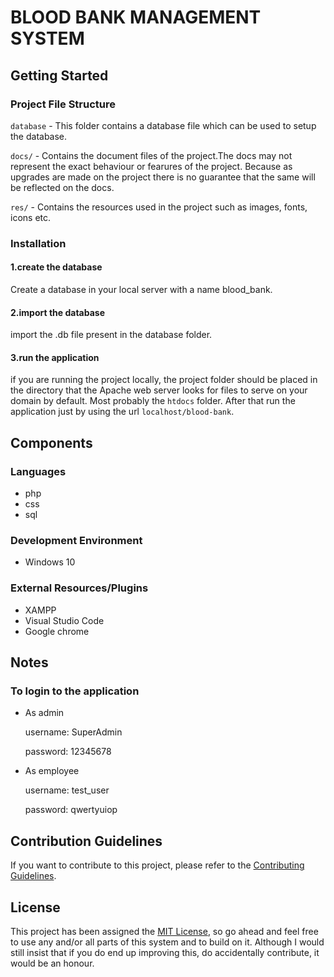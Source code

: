 # BLOOD BANK MANAGEMENT SYSTEM

## Getting Started



### Project File Structure

`database` -  This folder contains a database file which can be used to setup the database.

`docs/` - Contains the document files of the project.The docs may not represent the exact behaviour or fearures of the project. Because as upgrades are made on the project there is no guarantee that the same will be reflected on the docs.

`res/` - Contains the resources used in the project such as images, fonts, icons etc.

### Installation

#### 1.create the database
Create a database in your local server with a name blood_bank.

#### 2.import the database 
import the .db file present in the database folder.

#### 3.run the application
if you are running the project locally, the project folder should be placed in the directory that the Apache web server looks for files to serve on your domain by default. Most probably the `htdocs` folder. After that run the application just by using the url `localhost/blood-bank`.

## Components

### Languages

- php
- css
- sql

### Development Environment

- Windows 10

### External Resources/Plugins

- XAMPP
- Visual Studio Code
- Google chrome

## Notes

### To login to the application
- As admin

    username:   SuperAdmin
    
    password:   12345678
  
- As employee

    username:   test_user
    
    password:   qwertyuiop
  

## Contribution Guidelines

If you want to contribute to this project, please refer to the [Contributing Guidelines](CONTRIBUTING.MD).

## License

This project has been assigned the [MIT License](LICENSE), so go ahead and feel free to use any and/or all parts of this system and to build on it. Although I would still insist that if you do end up improving this, do accidentally contribute, it would be an honour.

